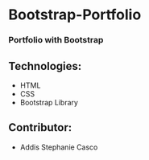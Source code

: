 # Bootstrap-Portfolio
### Portfolio with Bootstrap

## Technologies:
* HTML
* CSS
* Bootstrap Library

## Contributor:
* Addis Stephanie Casco
